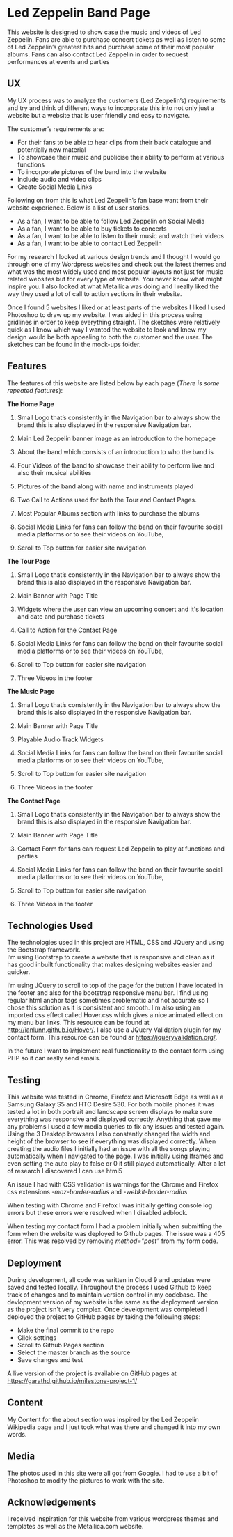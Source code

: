 # Led Zeppelin Band Page

This website is designed to show case the music and videos of Led Zeppelin.  Fans are able to purchase concert tickets as well as listen to some of Led Zeppelin’s greatest hits and purchase some of their most popular albums. Fans can also contact Led Zeppelin in order to request performances at events and parties


## UX

My UX process was to analyze the customers (Led Zeppelin’s) requirements and try and think of different ways to incorporate this into not only just a website but a website that is user friendly and easy to navigate.  

The customer’s requirements are: 

-   For their fans to be able to hear clips from their back catalogue and potentially new material
-   To showcase their music and publicise their ability to perform at various functions
-   To incorporate pictures of the band into the website
-   Include audio and video clips
-   Create Social Media Links

Following on from this is what Led Zeppelin’s fan base want from their website experience. Below is a list of user stories.

-	As a fan, I want to be able to follow Led Zeppelin on Social Media
-	As a fan, I want to be able to buy tickets to concerts
-	As a fan, I want to be able to listen to their music and watch their videos
-	As a fan, I want to be able to contact Led Zeppelin

For my research I looked at various design trends and I thought I would go through one of my Wordpress websites and check out the latest themes and what was the most widely used and most popular layouts not just for music related websites but for every type of website. You never know what might inspire you. I also looked at what Metallica was doing and I really liked the way they used a lot of call to action sections in their website. 

Once I found 5 websites I liked or at least parts of the websites I liked I used Photoshop to draw up my website. I was aided in this process using gridlines in order to keep everything straight. The sketches were relatively quick as I know which way I wanted the website to look and knew my design would be both appealing to both the customer and the user. The sketches can be found in the mock-ups folder.


## Features

The features of this website are listed below by each page (_There is some repeated features_): 


**The Home Page**

1.	Small Logo that’s consistently in the Navigation bar to always show the brand this is also displayed in the responsive Navigation bar.

2.	Main Led Zeppelin banner image as an introduction to the homepage

3.	About the band which consists of an introduction to who the band is

4.	Four Videos of the band to showcase their ability to perform live and also their musical abilities

5.	Pictures of the band along with name and instruments played

6.	Two Call to Actions used for both the Tour and Contact Pages.  

7.	Most Popular Albums section with links to purchase the albums

8.	Social Media Links for fans can follow the band on their favourite social media platforms or to see their videos on YouTube,

9.	Scroll to Top button for easier site navigation


**The Tour Page**

1.  Small Logo that’s consistently in the Navigation bar to always show the brand this is also displayed in the responsive Navigation bar.

2.  Main Banner with Page Title

3.  Widgets where the user can view an upcoming concert and it's location and date and purchase tickets

4.  Call to Action for the Contact Page

5.	Social Media Links for fans can follow the band on their favourite social media platforms or to see their videos on YouTube,

6.	Scroll to Top button for easier site navigation

7.  Three Videos in the footer


**The Music Page**

1.  Small Logo that’s consistently in the Navigation bar to always show the brand this is also displayed in the responsive Navigation bar.

2.  Main Banner with Page Title

3.  Playable Audio Track Widgets

4.	Social Media Links for fans can follow the band on their favourite social media platforms or to see their videos on YouTube,

5.	Scroll to Top button for easier site navigation

6.  Three Videos in the footer


**The Contact Page**

1.  Small Logo that’s consistently in the Navigation bar to always show the brand this is also displayed in the responsive Navigation bar.

2.  Main Banner with Page Title

3.  Contact Form for fans can request Led Zeppelin to play at functions and parties

4.	Social Media Links for fans can follow the band on their favourite social media platforms or to see their videos on YouTube,

5.	Scroll to Top button for easier site navigation

6.  Three Videos in the footer



## Technologies Used

The technologies used in this project are HTML, CSS and JQuery and using the Bootstrap framework.  
I’m using Bootstrap to create a website that is responsive and clean as it has good inbuilt functionality that makes designing websites easier and quicker.

I’m using JQuery to scroll to top of the page for the button I have located in the footer and also for the bootstrap responsive menu bar. I find using regular html anchor tags sometimes problematic and not accurate so I chose this solution as it is consistent and smooth. I'm also using an imported css effect called Hover.css which gives a nice animated effect on my menu bar links. This resource can be found at http://ianlunn.github.io/Hover/. I also use a JQuery Validation plugin for my contact form. This resource can be found ar https://jqueryvalidation.org/.

In the future I want to implement real functionality to the contact form using PHP so it can really send emails.


## Testing

This website was tested in Chrome, Firefox and Microsoft Edge as well as a Samsung Galaxy S5 and HTC Desire 530. For both mobile phones it was tested a lot in both portrait and landscape screen displays to make sure everything was responsive and displayed correctly. Anything that gave me any problems I used a few media queries to fix any issues and tested again. Using the 3 Desktop browsers I also constantly changed the width and height of the browser to see if everything was displayed correctly. 
When creating the audio files I initially had an issue with all the songs playing automatically when I navigated to the page. I was initially using Iframes and even setting the auto play to false or 0 it still played automatically. After a lot of research I discovered I can use html5 <audio> and this ended up working perfectly.
  
An issue I had with CSS validation is warnings for the Chrome and Firefox css extensions *-moz-border-radius* and *-webkit-border-radius*

When testing with Chrome and Firefox I was initially getting console log errors but these errors were resolved when I disabled adblock.

When testing my contact form I had a problem initially when submitting the form when the website was deployed to Github pages. The issue was a 405 error. This was resolved by removing _method="post"_ from my form code.


## Deployment

During development, all code was written in Cloud 9 and updates were saved and tested locally. Throughout the process I used Github to keep track of changes and to maintain version control in my codebase. The devlopment version of my website is the same as the deployment version as the project isn't very complex. Once development was completed I deployed the project to GitHub pages by taking the following steps: 

- Make the final commit to the repo
- Click settings
- Scroll to Github Pages section
- Select the master branch as the source
- Save changes and test

A live version of the project is available on GitHub pages at https://garathd.github.io/milestone-project-1/


## Content

My Content for the about section was inspired by the Led Zeppelin Wikipedia page and I just took what was there and changed it into my own words.


## Media

The photos used in this site were all got from Google.  I had to use a bit of Photoshop to modify the pictures to work with the site. 


## Acknowledgements

I received inspiration for this website from various wordpress themes and templates as well as the Metallica.com website.
